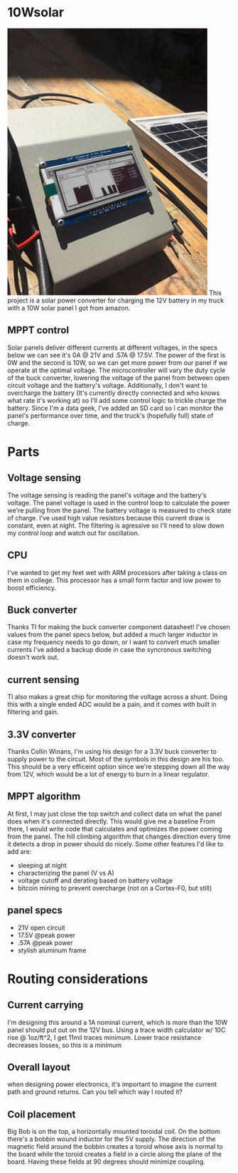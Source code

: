 # 10Wsolar
![image of charger](FirstStepsSm.jpg)
This project is a solar power converter for charging the 12V battery in my truck with a 10W solar panel I got from amazon. 
## MPPT control
Solar panels deliver different currents at different voltages, in the specs below we can see it's 0A @ 21V and .57A @ 17.5V.
 The power of the first is 0W and the second is 10W, so we can get more power from our panel if we operate at the optimal voltage.
 The microcontroller will vary the duty cycle of the buck converter, lowering the voltage of the panel from between open circuit voltage and the battery's voltage.
 Additionally, I don't want to overcharge the battery (It's currently directly connected and who knows what rate it's working at) so I'll add some control logic to trickle charge the battery.
 Since I'm a data geek, I've added an SD card so I can monitor the panel's performance over time, and the truck's (hopefully full) state of charge.
 # Parts
 
 ## Voltage sensing
 The voltage sensing is reading the panel's voltage and the battery's voltage. The panel voltage is used in the control loop to calculate the power we're pulling from the panel. The battery voltage is measured to check state of charge.
 I've used high value resistors because this current draw is constant, even at night. The filtering is agressive so I'll need to slow down my control loop and watch out for oscillation.

 ## CPU
 I've wanted to get my feet wet with ARM processors after taking a class on them in college. This processor has a small form factor and low power to boost efficiency.
 
## Buck converter
Thanks TI for making the buck converter component datasheet! I've chosen values from the panel specs below, but added a much larger inductor in case my frequency needs to go down, or I want to convert much smaller currents
I've added a backup diode in case the syncronous switching doesn't work out. 
 
## current sensing
TI also makes a great chip for monitoring the voltage across a shunt. Doing this with a single ended ADC would be a pain, and it comes with built in filtering and gain. 

## 3.3V converter
Thanks Collin Winans, I'm using his design for a 3.3V buck converter to supply power to the circuit. Most of the symbols in this design are his too.
This should be a very efficeint option since we're stepping down all the way from 12V, which would be a lot of energy to burn in a linear regulator.

## MPPT algorithm
At first, I may just close the top switch and collect data on what the panel does when it's connected directly. This would give me a baseline
From there, I would write code that calculates and optimizes the power coming from the panel. 
The hill climbing algorithm that changes direction every time it detects a drop in power should do nicely. 
Some other features I'd like to add are:
- sleeping at night
- characterizing the panel (V vs A)
- voltage cutoff and derating based on battery voltage
- bitcoin mining to prevent overcharge (not on a Cortex-F0, but still)

## panel specs
- 21V open circuit
- 17.5V @peak power
- .57A 	@peak power
- stylish aluminum frame


# Routing considerations

## Current carrying
I'm designing this around a 1A nominal current, which is more than the 10W panel should put out on the 12V bus. Using a trace width calculator w/ 10C rise @ 1oz/ft^2, I get 11mil traces minimum. Lower trace resistance decreases losses, so this is a minimum

## Overall layout
when designing power electronics, it's important to imagine the current path and ground returns. Can you tell which way I routed it?

## Coil placement
 Big Bob is on the top, a horizontally mounted toroidal coil. On the bottom there's a bobbin wound inductor for the 5V supply.
 The direction of the magnetic field around the bobbin creates a toroid whose axis is normal to the board while the toroid creates a field in a circle along the plane of the board.
 Having these fields at 90 degrees should minimize coupling.

